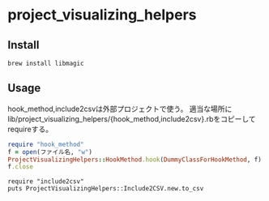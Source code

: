 project_visualizing_helpers
===========================

Install
-------
```shell
brew install libmagic
```

Usage
-----
hook_method,include2csvは外部プロジェクトで使う。
適当な場所にlib/project_visualizing_helpers/{hook_method,include2csv}.rbをコピーしてrequireする。
```ruby
require "hook_method"
f = open(ファイル名, "w")
ProjectVisualizingHelpers::HookMethod.hook(DummyClassForHookMethod, f)
f.close
```

```
require "include2csv"
puts ProjectVisualizingHelpers::Include2CSV.new.to_csv
```
